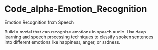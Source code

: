 # Code_alpha-Emotion_Recognition

Emotion Recognition from Speech

Build a model that can recognize emotions in speech audio. Use deep learning and speech processing techniques to classify spoken sentences into different emotions like happiness, anger, or sadness.
